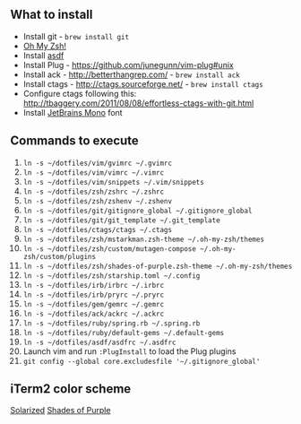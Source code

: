 ## What to install

- Install git - `brew install git`
- [Oh My Zsh!](https://github.com/robbyrussell/oh-my-zsh)
- Install [asdf](https://asdf-vm.com/#/core-manage-asdf-vm)
- Install Plug - https://github.com/junegunn/vim-plug#unix
- Install ack - http://betterthangrep.com/ - `brew install ack`
- Install ctags - http://ctags.sourceforge.net/ - `brew install ctags`
- Configure ctags following this: http://tbaggery.com/2011/08/08/effortless-ctags-with-git.html
- Install [JetBrains Mono](https://www.jetbrains.com/lp/mono/) font

## Commands to execute

1. `ln -s ~/dotfiles/vim/gvimrc ~/.gvimrc`
2. `ln -s ~/dotfiles/vim/vimrc ~/.vimrc`
3. `ln -s ~/dotfiles/vim/snippets ~/.vim/snippets`
4. `ln -s ~/dotfiles/zsh/zshrc ~/.zshrc`
5. `ln -s ~/dotfiles/zsh/zshenv ~/.zshenv`
6. `ln -s ~/dotfiles/git/gitignore_global ~/.gitignore_global`
7. `ln -s ~/dotfiles/git/git_template ~/.git_template`
8. `ln -s ~/dotfiles/ctags/ctags ~/.ctags`
9. `ln -s ~/dotfiles/zsh/mstarkman.zsh-theme ~/.oh-my-zsh/themes`
10. `ln -s ~/dotfiles/zsh/custom/mutagen-compose ~/.oh-my-zsh/custom/plugins`
11. `ln -s ~/dotfiles/zsh/shades-of-purple.zsh-theme ~/.oh-my-zsh/themes`
12. `ln -s ~/dotfiles/zsh/starship.toml ~/.config`
13. `ln -s ~/dotfiles/irb/irbrc ~/.irbrc`
14. `ln -s ~/dotfiles/irb/pryrc ~/.pryrc`
15. `ln -s ~/dotfiles/gem/gemrc ~/.gemrc`
16. `ln -s ~/dotfiles/ack/ackrc ~/.ackrc`
17. `ln -s ~/dotfiles/ruby/spring.rb ~/.spring.rb`
17. `ln -s ~/dotfiles/ruby/default-gems ~/.default-gems`
19. `ln -s ~/dotfiles/asdf/asdfrc ~/.asdfrc`
20. Launch vim and run `:PlugInstall` to load the Plug plugins
21. `git config --global core.excludesfile '~/.gitignore_global'`

## iTerm2 color scheme

[Solarized](https://github.com/altercation/solarized/tree/master/iterm2-colors-solarized)
[Shades of Purple](https://github.com/ahmadawais/Shades-of-Purple-iTerm2)
